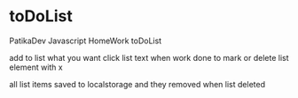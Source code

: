 # toDoList
PatikaDev Javascript HomeWork toDoList

add to list what you want
click list text when work done to mark 
or delete list element with x

all list items saved to localstorage and they removed when list deleted
